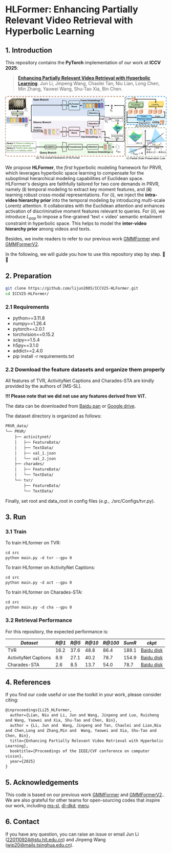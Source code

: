# HLFormer: Enhancing Partially Relevant Video Retrieval with Hyperbolic Learning
## 1. Introduction
This repository contains the **PyTorch** implementation of our work at **ICCV 2025**:

> [**Enhancing Partially Relevant Video Retrieval with Hyperbolic Learning**](http://arxiv.org/abs/2504.03587).  Jun Li, Jinpeng Wang, Chaolei Tan, Niu Lian, Long Chen, Min Zhang, Yaowei Wang, Shu-Tao Xia, Bin Chen.

![overview](figures/hlformer.png)

We propose **HLFormer**, the *first* hyperbolic modeling framework for PRVR, which leverages hyperbolic space learning to compensate for the suboptimal hierarchical modeling capabilities of Euclidean space. HLFormer's designs are faithfully tailored for two core demands in PRVR, namely (**i**) temporal modeling to extract key moment features, and  (**ii**) learning robust cross-modal representations. 
For (i), we inject the **intra-video hierarchy prior** into the temporal modeling by introducing multi-scale Lorentz attention. 
It collaborates with the Euclidean attention and enhances activation of discriminative moment features relevant to queries. 
For (ii), we introduce $L_{pop}$ to impose a fine-grained 'text < video' semantic entailment constraint in hyperbolic space. This helps to model the **inter-video hierarchy prior** among videos and texts. 

Besides, we invite readers to refer to our previous work [GMMFormer](https://github.com/huangmozhi9527/GMMFormer) and [GMMFormerV2](https://github.com/huangmozhi9527/GMMFormer_v2).

In the following, we will guide you how to use this repository step by step. 🤗🐶

## 2. Preparation

```bash
git clone https://github.com/lijun2005/ICCV25-HLFormer.git
cd ICCV25-HLFormer/
```


### 2.1 Requirements

- python==3.11.8
- numpy==1.26.4
- pytorch==2.0.1
- torchvision==0.15.2
- scipy==1.5.4
- h5py==3.1.0
- addict==2.4.0
- pip install -r requirements.txt

### 2.2 Download the  feature datasets and organize them properly
All features of TVR, ActivityNet Captions and Charades-STA are kindly provided by the authors of [MS-SL].

**!!! Please note that we did not use any features derived from ViT.**

The data can be downloaded from [Baidu pan](https://pan.baidu.com/s/1UNu67hXCbA6ZRnFVPVyJOA?pwd=8bh4) or [Google drive](https://drive.google.com/drive/folders/11dRUeXmsWU25VMVmeuHc9nffzmZhPJEj?usp=sharing). 

The dataset directory is organized as follows:

```bash
PRVR_data/
└── PRVR/
    ├── activitynet/
    │   ├── FeatureData/
    │   ├── TextData/
    │   ├── val_1.json
    │   └── val_2.json
    ├── charades/
    │   ├── FeatureData/
    │   └── TextData/
    └── tvr/
        ├── FeatureData/
        └── TextData/
```
Finally, set root and data_root in config files (*e.g.*, ./src/Configs/tvr.py).

## 3. Run
### 3.1 Train 
To train HLformer on TVR:
```
cd src
python main.py -d tvr --gpu 0
```

To train HLformer on ActivityNet Captions:
```
cd src
python main.py -d act --gpu 0
```

To train HLformer on Charades-STA:
```
cd src
python main.py -d cha --gpu 0
```

### 3.2 Retrieval Performance

For this repository, the expected performance is:

| *Dataset* | *R@1* | *R@5* | *R@10* | *R@100* | *SumR* | *ckpt* |
| ---- | ---- | ---- | ---- | ---- | ---- |---- |
| TVR | 16.2 | 37.6 | 48.8 | 86.4 | 189.1 |[Baidu disk](https://pan.baidu.com/s/1GbHBvnr5Y7Tz43HU4K2p2w?pwd=9527) |
| ActivityNet Captions | 8.9 | 27.1 | 40.2 | 78.7 | 154.9 |[Baidu disk](https://pan.baidu.com/s/1GbHBvnr5Y7Tz43HU4K2p2w?pwd=9527) |
| Charades-STA | 2.6 | 8.5 | 13.7 | 54.0 | 78.7 |[Baidu disk](https://pan.baidu.com/s/1GbHBvnr5Y7Tz43HU4K2p2w?pwd=9527) |



## 4. References
If you find our code useful or use the toolkit in your work, please consider citing:
```
@inproceedings{Li25_HLFormer,
  author={Lian, Niu and Li, Jun and Wang, Jinpeng and Luo, Ruisheng and Wang, Yaowei and Xia, Shu-Tao and Chen, Bin},
  author = {Li, Jun and  Wang, Jinpeng and Tan, Chaolei and Lian,Niu and Chen,Long and Zhang,Min and  Wang, Yaowei and Xia, Shu-Tao and Chen, Bin},
  title={Enhancing Partially Relevant Video Retrieval with Hyperbolic Learning},
  booktitle={Proceedings of the IEEE/CVF conference on computer vision},
  year={2025}
}
```
## 5. Acknowledgements
This code is based on our previous work [GMMFormer](https://github.com/huangmozhi9527/GMMFormer) and [GMMFormerV2](https://github.com/huangmozhi9527/GMMFormer_v2).. 
We are also grateful for other teams for open-sourcing codes that inspire our work, including 
[ms-sl](https://github.com/HuiGuanLab/ms-sl),
[dl-dkd](https://github.com/HuiGuanLab/DL-DKD), 
[meru](https://github.com/facebookresearch/meru).
## 6. Contact
If you have any question, you can raise an issue or email Jun Li (220110924@stu.hit.edu.cn) and Jinpeng Wang (wjp20@mails.tsinghua.edu.cn).



